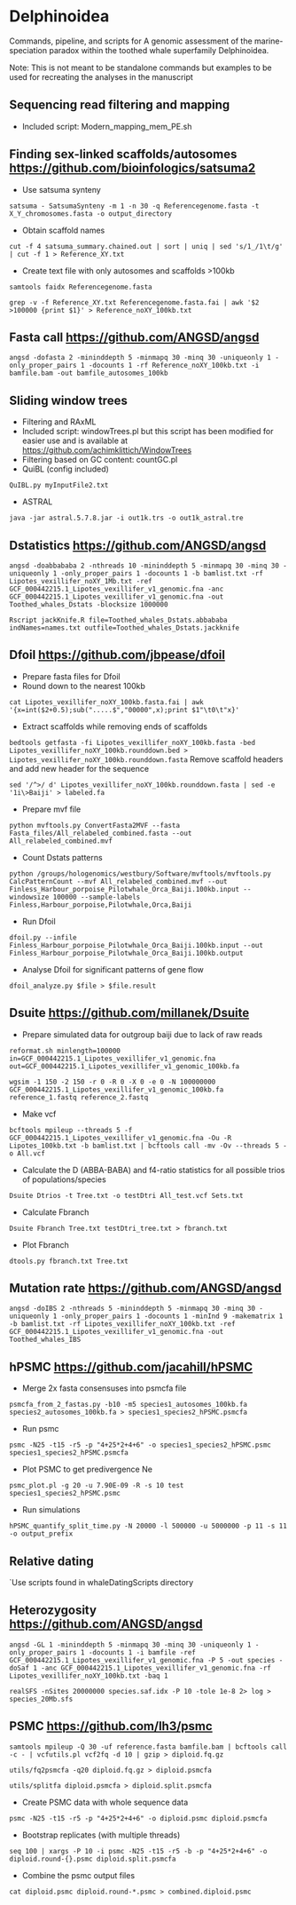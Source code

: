 # Delphinoidea
Commands, pipeline, and scripts for A genomic assessment of the marine-speciation paradox within the toothed whale superfamily Delphinoidea.

Note: This is not meant to be standalone commands but examples to be used for recreating the analyses in the manuscript

## Sequencing read filtering and mapping
- Included script: Modern_mapping_mem_PE.sh

## Finding sex-linked scaffolds/autosomes https://github.com/bioinfologics/satsuma2
- Use satsuma synteny

`satsuma - SatsumaSynteny -m 1 -n 30 -q Referencegenome.fasta -t X_Y_chromosomes.fasta -o output_directory`
- Obtain scaffold names

`cut -f 4 satsuma_summary.chained.out | sort | uniq | sed 's/1_/1\t/g' | cut -f 1 > Reference_XY.txt`
- Create text file with only autosomes and scaffolds >100kb

`samtools faidx Referencegenome.fasta`

`grep -v -f Reference_XY.txt Referencegenome.fasta.fai | awk '$2 >100000 {print $1}' > Reference_noXY_100kb.txt`

## Fasta call https://github.com/ANGSD/angsd

`angsd -dofasta 2 -mininddepth 5 -minmapq 30 -minq 30 -uniqueonly 1 -only_proper_pairs 1 -docounts 1 -rf Reference_noXY_100kb.txt -i bamfile.bam -out bamfile_autosomes_100kb`

## Sliding window trees
- Filtering and RAxML
- Included script: windowTrees.pl but this script has been modified for easier use and is available at https://github.com/achimklittich/WindowTrees
- Filtering based on GC content: countGC.pl
- QuiBL (config included)

`QuIBL.py myInputFile2.txt`
- ASTRAL

`java -jar astral.5.7.8.jar -i out1k.trs -o out1k_astral.tre`

## Dstatistics https://github.com/ANGSD/angsd

`angsd -doabbababa 2 -nthreads 10 -mininddepth 5 -minmapq 30 -minq 30 -uniqueonly 1 -only_proper_pairs 1 -docounts 1 -b bamlist.txt -rf Lipotes_vexillifer_noXY_1Mb.txt -ref GCF_000442215.1_Lipotes_vexillifer_v1_genomic.fna -anc GCF_000442215.1_Lipotes_vexillifer_v1_genomic.fna -out Toothed_whales_Dstats -blocksize 1000000`

`Rscript jackKnife.R file=Toothed_whales_Dstats.abbababa indNames=names.txt outfile=Toothed_whales_Dstats.jackknife`

## Dfoil https://github.com/jbpease/dfoil 
- Prepare fasta files for Dfoil
- Round down to the nearest 100kb

`cat Lipotes_vexillifer_noXY_100kb.fasta.fai | awk '{x=int($2+0.5);sub(".....$","00000",x);print $1"\t0\t"x}'`
- Extract scaffolds while removing ends of scaffolds

`bedtools getfasta -fi Lipotes_vexillifer_noXY_100kb.fasta -bed Lipotes_vexillifer_noXY_100kb.rounddown.bed > Lipotes_vexillifer_noXY_100kb.rounddown.fasta`
Remove scaffold headers and add new header for the sequence

`sed '/^>/ d' Lipotes_vexillifer_noXY_100kb.rounddown.fasta | sed -e '1i\>Baiji' > labeled.fa`
- Prepare mvf file

`python mvftools.py ConvertFasta2MVF --fasta Fasta_files/All_relabeled_combined.fasta --out All_relabeled_combined.mvf`
- Count Dstats patterns

`python /groups/hologenomics/westbury/Software/mvftools/mvftools.py CalcPatternCount --mvf All_relabeled_combined.mvf --out Finless_Harbour_porpoise_Pilotwhale_Orca_Baiji.100kb.input --windowsize 100000 --sample-labels Finless,Harbour_porpoise,Pilotwhale,Orca,Baiji`
- Run Dfoil

`dfoil.py --infile Finless_Harbour_porpoise_Pilotwhale_Orca_Baiji.100kb.input --out Finless_Harbour_porpoise_Pilotwhale_Orca_Baiji.100kb.output`
- Analyse Dfoil for significant patterns of gene flow

`dfoil_analyze.py $file > $file.result`

## Dsuite https://github.com/millanek/Dsuite
- Prepare simulated data for outgroup baiji due to lack of raw reads

`reformat.sh minlength=100000 in=GCF_000442215.1_Lipotes_vexillifer_v1_genomic.fna out=GCF_000442215.1_Lipotes_vexillifer_v1_genomic_100kb.fa`

`wgsim -1 150 -2 150 -r 0 -R 0 -X 0 -e 0 -N 100000000 GCF_000442215.1_Lipotes_vexillifer_v1_genomic_100kb.fa reference_1.fastq reference_2.fastq`
- Make vcf

`bcftools mpileup --threads 5 -f GCF_000442215.1_Lipotes_vexillifer_v1_genomic.fna -Ou -R Lipotes_100kb.txt -b bamlist.txt | bcftools call -mv -Ov --threads 5 -o All.vcf`
- Calculate the D (ABBA-BABA) and f4-ratio statistics for all possible trios of populations/species

`Dsuite Dtrios -t Tree.txt -o testDtri All_test.vcf Sets.txt`
- Calculate Fbranch

`Dsuite Fbranch Tree.txt testDtri_tree.txt > fbranch.txt`
- Plot Fbranch

`dtools.py fbranch.txt Tree.txt`

## Mutation rate https://github.com/ANGSD/angsd

`angsd -doIBS 2 -nthreads 5 -mininddepth 5 -minmapq 30 -minq 30 -uniqueonly 1 -only_proper_pairs 1 -docounts 1 -minInd 9 -makematrix 1 -b bamlist.txt -rf Lipotes_vexillifer_noXY_100kb.txt -ref GCF_000442215.1_Lipotes_vexillifer_v1_genomic.fna -out Toothed_whales_IBS` 

## hPSMC https://github.com/jacahill/hPSMC
- Merge 2x fasta consensuses into psmcfa file

`psmcfa_from_2_fastas.py -b10 -m5 species1_autosomes_100kb.fa species2_autosomes_100kb.fa > species1_species2_hPSMC.psmcfa`
- Run psmc

`psmc -N25 -t15 -r5 -p "4+25*2+4+6" -o species1_species2_hPSMC.psmc species1_species2_hPSMC.psmcfa`
- Plot PSMC to get predivergence Ne

`psmc_plot.pl -g 20 -u 7.90E-09 -R -s 10 test species1_species2_hPSMC.psmc`
- Run simulations

`hPSMC_quantify_split_time.py -N 20000 -l 500000 -u 5000000 -p 11 -s 11 -o output_prefix`

## Relative dating
`Use scripts found in whaleDatingScripts directory

## Heterozygosity https://github.com/ANGSD/angsd

`angsd -GL 1 -mininddepth 5 -minmapq 30 -minq 30 -uniqueonly 1 -only_proper_pairs 1 -docounts 1 -i bamfile -ref GCF_000442215.1_Lipotes_vexillifer_v1_genomic.fna -P 5 -out species -doSaf 1 -anc GCF_000442215.1_Lipotes_vexillifer_v1_genomic.fna -rf Lipotes_vexillifer_noXY_100kb.txt -baq 1`

`realSFS -nSites 20000000 species.saf.idx -P 10 -tole 1e-8 2> log > species_20Mb.sfs`

## PSMC https://github.com/lh3/psmc

`samtools mpileup -Q 30 -uf reference.fasta bamfile.bam | bcftools call -c - | vcfutils.pl vcf2fq -d 10 | gzip > diploid.fq.gz`

`utils/fq2psmcfa -q20 diploid.fq.gz > diploid.psmcfa`

`utils/splitfa diploid.psmcfa > diploid.split.psmcfa`
- Create PSMC data with whole sequence data

`psmc -N25 -t15 -r5 -p "4+25*2+4+6" -o diploid.psmc diploid.psmcfa`
- Bootstrap replicates (with multiple threads)

`seq 100 | xargs -P 10 -i psmc -N25 -t15 -r5 -b -p "4+25*2+4+6" -o diploid.round-{}.psmc diploid.split.psmcfa`
- Combine the psmc output files

`cat diploid.psmc diploid.round-*.psmc > combined.diploid.psmc`




